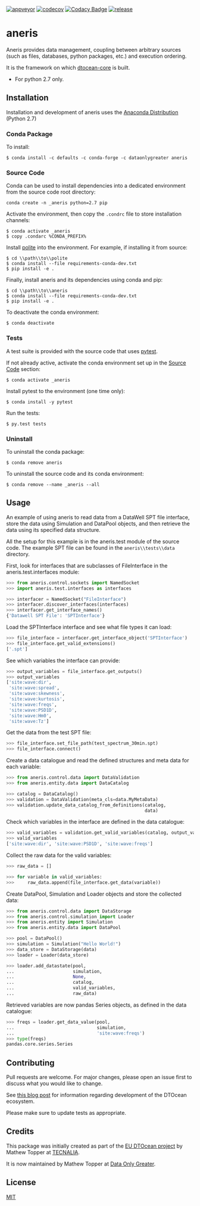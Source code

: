 [![appveyor](https://ci.appveyor.com/api/projects/status/github/DTOcean/aneris?branch=master&svg=true)](https://ci.appveyor.com/project/DTOcean/aneris)
[![codecov](https://codecov.io/gh/DTOcean/aneris/branch/master/graph/badge.svg)](https://codecov.io/gh/DTOcean/aneris)
[![Codacy Badge](https://api.codacy.com/project/badge/Grade/bb34506cc82f4df883178a6e64619eaf)](https://www.codacy.com/project/H0R5E/aneris/dashboard?utm_source=github.com&amp;utm_medium=referral&amp;utm_content=DTOcean/aneris&amp;utm_campaign=Badge_Grade_Dashboard&amp;branchId=8410911)
[![release](https://img.shields.io/github/release/DTOcean/aneris.svg)](https://github.com/DTOcean/aneris/releases/latest)

# aneris

Aneris provides data management, coupling between arbitrary sources (such as
files, databases, python packages, etc.) and execution ordering.

It is the framework on which [dtocean-core](
https://github.com/DTOcean/dtocean-core) is built.

* For python 2.7 only.

## Installation

Installation and development of aneris uses the [Anaconda Distribution](
https://www.anaconda.com/distribution/) (Python 2.7)

### Conda Package

To install:

```
$ conda install -c defaults -c conda-forge -c dataonlygreater aneris
```

### Source Code

Conda can be used to install dependencies into a dedicated environment from
the source code root directory:

```
conda create -n _aneris python=2.7 pip
```

Activate the environment, then copy the `.condrc` file to store installation  
channels:

```
$ conda activate _aneris
$ copy .condarc %CONDA_PREFIX%
```

Install [polite](https://github.com/DTOcean/polite) into the environment. For 
example, if installing it from source:

```
$ cd \\path\\to\\polite
$ conda install --file requirements-conda-dev.txt
$ pip install -e .
```

Finally, install aneris and its dependencies using conda and pip:

```
$ cd \\path\\to\\aneris
$ conda install --file requirements-conda-dev.txt
$ pip install -e .
```

To deactivate the conda environment:

```
$ conda deactivate
```

### Tests

A test suite is provided with the source code that uses [pytest](
https://docs.pytest.org).

If not already active, activate the conda environment set up in the [Source 
Code](#source-code) section:

```
$ conda activate _aneris
```

Install pytest to the environment (one time only):

```
$ conda install -y pytest
```

Run the tests:

``` 
$ py.test tests
```

### Uninstall

To uninstall the conda package:

```
$ conda remove aneris
```

To uninstall the source code and its conda environment:

```
$ conda remove --name _aneris --all
```

## Usage

An example of using aneris to read data from a DataWell SPT file interface,
store the data using Simulation and DataPool objects, and then retrieve the
data using its specified data structure.

All the setup for this example is in the aneris.test module of the source code.
The example SPT file can be found in the `aneris\\tests\\data` directory.

First, look for interfaces that are subclasses of FileInterface in the
aneris.test.interfaces module:

```python
>>> from aneris.control.sockets import NamedSocket
>>> import aneris.test.interfaces as interfaces

>>> interfacer = NamedSocket("FileInterface")
>>> interfacer.discover_interfaces(interfaces)
>>> interfacer.get_interface_names()
{'Datawell SPT File': 'SPTInterface'}
```

Load the SPTInterface interface and see what file types it can load:

```python
>>> file_interface = interfacer.get_interface_object('SPTInterface')
>>> file_interface.get_valid_extensions()
['.spt']
```

See which variables the interface can provide:

```python
>>> output_variables = file_interface.get_outputs()
>>> output_variables
['site:wave:dir',
 'site:wave:spread',
 'site:wave:skewness',
 'site:wave:kurtosis',
 'site:wave:freqs',
 'site:wave:PSD1D',
 'site:wave:Hm0',
 'site:wave:Tz']
```

Get the data from the test SPT file:

```python
>>> file_interface.set_file_path(test_spectrum_30min.spt)
>>> file_interface.connect()
```

Create a data catalogue and read the defined structures and meta data for each
variable:

```python
>>> from aneris.control.data import DataValidation
>>> from aneris.entity.data import DataCatalog

>>> catalog = DataCatalog()
>>> validation = DataValidation(meta_cls=data.MyMetaData)
>>> validation.update_data_catalog_from_definitions(catalog,
                                                    data)
```

Check which variables in the interface are defined in the data catalogue:

```python
>>> valid_variables = validation.get_valid_variables(catalog, output_variables)
>>> valid_variables
['site:wave:dir', 'site:wave:PSD1D', 'site:wave:freqs']
```

Collect the raw data for the valid variables:

```python
>>> raw_data = []

>>> for variable in valid_variables:
>>>     raw_data.append(file_interface.get_data(variable))
```

Create DataPool, Simulation and Loader objects and store the collected data:

```python
>>> from aneris.control.data import DataStorage
>>> from aneris.control.simulation import Loader
>>> from aneris.entity import Simulation
>>> from aneris.entity.data import DataPool

>>> pool = DataPool()
>>> simulation = Simulation("Hello World!")
>>> data_store = DataStorage(data)
>>> loader = Loader(data_store)

>>> loader.add_datastate(pool,
...                      simulation,
...                      None,
...                      catalog,
...                      valid_variables,
...                      raw_data)
```

Retrieved variables are now pandas Series objects, as defined in the data
catalogue:

```python
>>> freqs = loader.get_data_value(pool,
...                               simulation,
...                               'site:wave:freqs')
>>> type(freqs)
pandas.core.series.Series
```

## Contributing

Pull requests are welcome. For major changes, please open an issue first to
discuss what you would like to change.

See [this blog post](
https://www.dataonlygreater.com/latest/professional/2017/03/09/dtocean-development-change-management/)
for information regarding development of the DTOcean ecosystem.

Please make sure to update tests as appropriate.

## Credits

This package was initially created as part of the [EU DTOcean project](
https://www.dtoceanplus.eu/About-DTOceanPlus/History) by Mathew Topper at
[TECNALIA](https://www.tecnalia.com).

It is now maintained by Mathew Topper at [Data Only Greater](
https://www.dataonlygreater.com/).

## License

[MIT](https://choosealicense.com/licenses/mit/)
